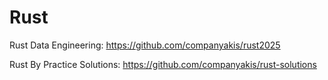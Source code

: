 # Rust

Rust Data Engineering:
https://github.com/companyakis/rust2025

Rust By Practice Solutions:
https://github.com/companyakis/rust-solutions
